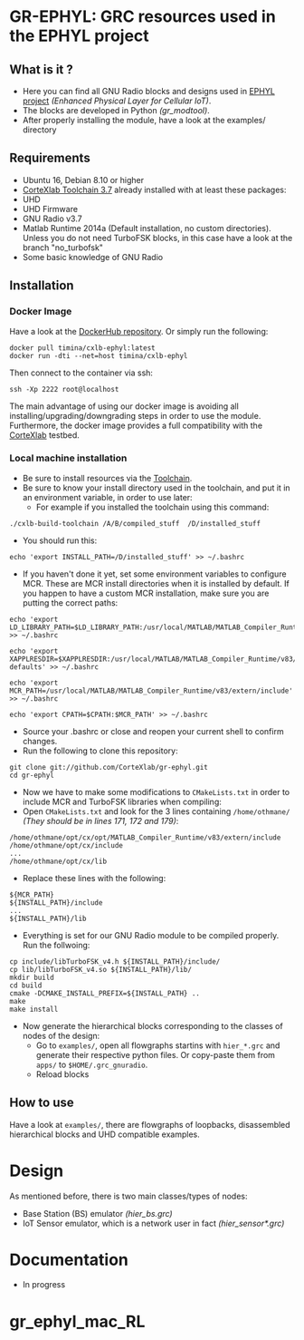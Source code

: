 # GR-EPHYL: GRC resources used in the EPHYL project

## What is it ?

- Here you can find all GNU Radio blocks and designs used in [EPHYL project](https://project.inria.fr/ephyl/) _(Enhanced Physical Layer for Cellular IoT)_.
- The blocks are developed in Python _(gr_modtool)_.
- After properly installing the module, have a look at the examples/ directory


## Requirements

- Ubuntu 16, Debian 8.10 or higher
- [CorteXlab Toolchain 3.7](https://github.com/CorteXlab/cxlb-build-toolchain) already installed with at least these packages:
 - UHD
 - UHD Firmware
 - GNU Radio v3.7
- Matlab Runtime 2014a (Default installation, no custom directories). Unless you do not need TurboFSK blocks, in this case have a look at the branch "no_turbofsk"
- Some basic knowledge of GNU Radio


## Installation

### Docker Image

Have a look at the [DockerHub repository](https://hub.docker.com/r/timina/cxlb-ephyl " DockerHub repo"). Or simply run the following:
```
docker pull timina/cxlb-ephyl:latest
docker run -dti --net=host timina/cxlb-ephyl
```
Then connect to the container via ssh:
```
ssh -Xp 2222 root@localhost
```
The main advantage of using our docker image is avoiding all installing/upgrading/downgrading steps in order to use the module. Furthermore, the docker image provides a full compatibility with the [CorteXlab](http://www.cortexlab.fr/ "CorteXlab") testbed. 

### Local machine installation

- Be sure to install resources via the [Toolchain](https://github.com/CorteXlab/cxlb-build-toolchain).
- Be sure to know your install directory used in the toolchain, and put it in an environment variable, in order to use later:
  - For example if you installed the toolchain using this command:
```
./cxlb-build-toolchain /A/B/compiled_stuff  /D/installed_stuff
```
 - You should run this:
```
echo 'export INSTALL_PATH=/D/installed_stuff' >> ~/.bashrc
```
- If you haven't done it yet, set some environment variables to configure MCR. These are MCR install directories when it is installed by default. If you happen to have a custom MCR installation, make sure you are putting the correct paths:

```
echo 'export LD_LIBRARY_PATH=$LD_LIBRARY_PATH:/usr/local/MATLAB/MATLAB_Compiler_Runtime/v83/runtime/glnxa64:/usr/local/MATLAB/MATLAB_Compiler_Runtime/v83/bin/glnxa64:/usr/local/MATLAB/MATLAB_Compiler_Runtime/v83/sys/os/glnxa64' >> ~/.bashrc 

echo 'export XAPPLRESDIR=$XAPPLRESDIR:/usr/local/MATLAB/MATLAB_Compiler_Runtime/v83/X11/app-defaults' >> ~/.bashrc 

echo 'export MCR_PATH=/usr/local/MATLAB/MATLAB_Compiler_Runtime/v83/extern/include' >> ~/.bashrc

echo 'export CPATH=$CPATH:$MCR_PATH' >> ~/.bashrc

```
- Source your .bashrc or close and reopen your current shell to confirm changes.
- Run the following to clone this repository:

```
git clone git://github.com/CorteXlab/gr-ephyl.git
cd gr-ephyl
```
- Now we have to make some modifications to `CMakeLists.txt` in order to include MCR and TurboFSK libraries when compiling:
 - Open `CMakeLists.txt` and look for the 3 lines containing `/home/othmane/` *(They should be in lines 171, 172 and 179)*:
```
/home/othmane/opt/cx/opt/MATLAB_Compiler_Runtime/v83/extern/include
/home/othmane/opt/cx/include
...
/home/othmane/opt/cx/lib
```
 - Replace these lines with the following:
```
${MCR_PATH}
${INSTALL_PATH}/include
...
${INSTALL_PATH}/lib
```

- Everything is set for our GNU Radio module to be compiled properly. Run the follwoing:
```
cp include/libTurboFSK_v4.h ${INSTALL_PATH}/include/
cp lib/libTurboFSK_v4.so ${INSTALL_PATH}/lib/
mkdir build
cd build
cmake -DCMAKE_INSTALL_PREFIX=${INSTALL_PATH} ..
make
make install
```

- Now generate the hierarchical blocks corresponding to the classes of nodes of the design:
  - Go to `examples/`, open all flowgraphs startins with `hier_*.grc` and generate their respective python files. Or copy-paste them from `apps/` to `$HOME/.grc_gnuradio`.
  - Reload blocks


## How to use

Have a look at `examples/`, there are flowgraphs of loopbacks, disassembled hierarchical blocks and UHD compatible examples.

# Design

As mentioned before, there is two main classes/types of nodes:
- Base Station (BS) emulator _(hier_bs.grc)_
- IoT Sensor emulator, which is a network user in fact _(hier_sensor*.grc)_


# Documentation

- In progress


# gr_ephyl_mac_RL
